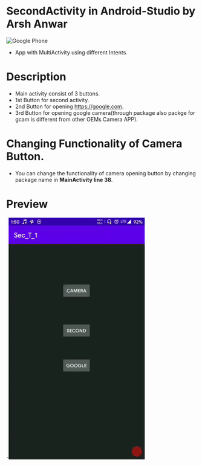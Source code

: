# SecondActivity  in Android-Studio by Arsh Anwar
![Google Phone](https://img.shields.io/badge/Android-Lollipop+-blue.svg?logo=google&longCache=true&style=flat-square)
- App with MultiActivity using different Intents.

# Description
- Main activity consist of 3 buttons. 
- 1st Button for second activity.
- 2nd Button for opening https://google.com.
- 3rd Button for opening google camera(through package also packge for gcam is different from other OEMs Camera APP).

# Changing Functionality of Camera Button.
- You can change the functionality of camera opening button by changing package name in **MainActivity line 38**.

# Preview

-![preview](https://github.com/arshanwar/Second-Activity-App-MultiIntent/blob/master/preview.gif) 
